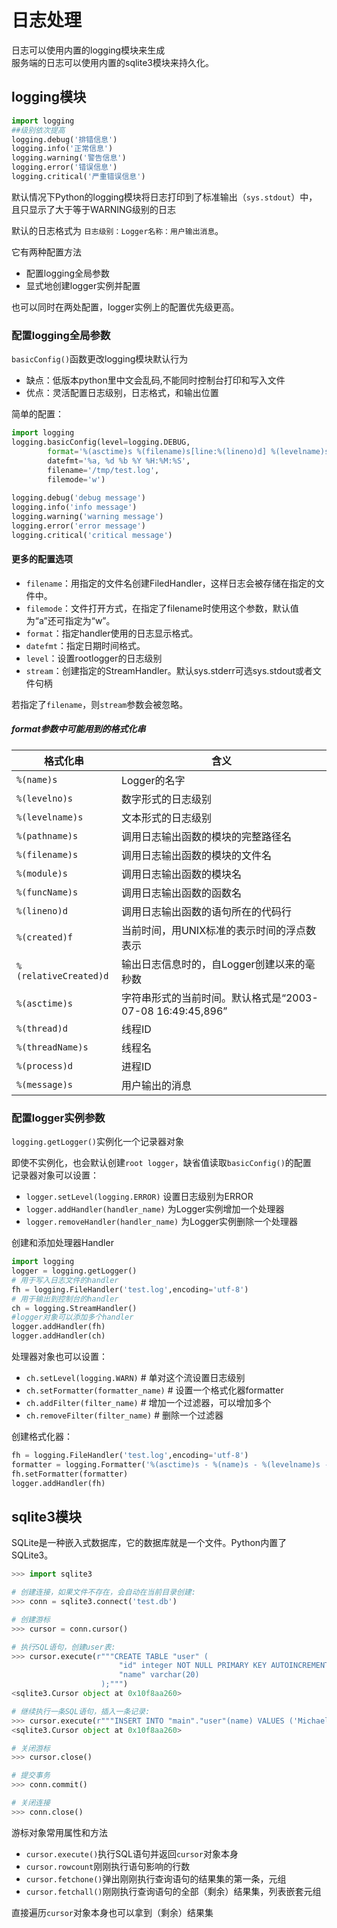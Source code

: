 # 日志处理

日志可以使用内置的logging模块来生成    
服务端的日志可以使用内置的sqlite3模块来持久化。



## logging模块

```python
import logging
##级别依次提高
logging.debug('排错信息')
logging.info('正常信息')
logging.warning('警告信息')
logging.error('错误信息')
logging.critical('严重错误信息')
```

默认情况下Python的logging模块将日志打印到了标准输出（`sys.stdout`）中，    
且只显示了大于等于WARNING级别的日志

默认的日志格式为    `日志级别：Logger名称：用户输出消息`。



它有两种配置方法

- 配置logging全局参数
- 显式地创建logger实例并配置

也可以同时在两处配置，logger实例上的配置优先级更高。



### 配置logging全局参数

`basicConfig()`函数更改logging模块默认行为

- 缺点：低版本python里中文会乱码,不能同时控制台打印和写入文件
- 优点：灵活配置日志级别，日志格式，和输出位置

简单的配置：


```python
import logging  
logging.basicConfig(level=logging.DEBUG,
        format='%(asctime)s %(filename)s[line:%(lineno)d] %(levelname)s %(message)s',  
        datefmt='%a, %d %b %Y %H:%M:%S',  
        filename='/tmp/test.log',  
        filemode='w')  
  
logging.debug('debug message')  
logging.info('info message')  
logging.warning('warning message')  
logging.error('error message')  
logging.critical('critical message')
```

#### 更多的配置选项

- `filename`：用指定的文件名创建FiledHandler，这样日志会被存储在指定的文件中。
- `filemode`：文件打开方式，在指定了filename时使用这个参数，默认值为“a”还可指定为“w”。
- `format`：指定handler使用的日志显示格式。
- `datefmt`：指定日期时间格式。
- `level`：设置rootlogger的日志级别
- `stream`：创建指定的StreamHandler。默认sys.stderr可选sys.stdout或者文件句柄

若指定了`filename`，则`stream`参数会被忽略。

##### format参数中可能用到的格式化串

| 格式化串              | 含义                                                      |
| --------------------- | --------------------------------------------------------- |
| `%(name)s`            | Logger的名字                                              |
| `%(levelno)s`         | 数字形式的日志级别                                        |
| `%(levelname)s`       | 文本形式的日志级别                                        |
| `%(pathname)s`        | 调用日志输出函数的模块的完整路径名                        |
| `%(filename)s`        | 调用日志输出函数的模块的文件名                            |
| `%(module)s`          | 调用日志输出函数的模块名                                  |
| `%(funcName)s`        | 调用日志输出函数的函数名                                  |
| `%(lineno)d`          | 调用日志输出函数的语句所在的代码行                        |
| `%(created)f`         | 当前时间，用UNIX标准的表示时间的浮点数表示                |
| `%(relativeCreated)d` | 输出日志信息时的，自Logger创建以来的毫秒数                |
| `%(asctime)s`         | 字符串形式的当前时间。默认格式是“2003-07-08 16:49:45,896” |
| `%(thread)d`          | 线程ID                                                    |
| `%(threadName)s`      | 线程名                                                    |
| `%(process)d`         | 进程ID                                                    |
| `%(message)s`         | 用户输出的消息                                            |



### 配置logger实例参数

`logging.getLogger()`实例化一个记录器对象

即使不实例化，也会默认创建`root logger`，缺省值读取`basicConfig()`的配置    
记录器对象可以设置：

- `logger.setLevel(logging.ERROR)`  设置日志级别为ERROR
- `logger.addHandler(handler_name)`  为Logger实例增加一个处理器
- `logger.removeHandler(handler_name)` 为Logger实例删除一个处理器

创建和添加处理器Handler

```python
import logging
logger = logging.getLogger()
# 用于写入日志文件的handler
fh = logging.FileHandler('test.log',encoding='utf-8') 
# 用于输出到控制台的handler
ch = logging.StreamHandler()
#logger对象可以添加多个handler
logger.addHandler(fh)
logger.addHandler(ch)
```

处理器对象也可以设置：

- `ch.setLevel(logging.WARN)`  # 单对这个流设置日志级别
- `ch.setFormatter(formatter_name)` # 设置一个格式化器formatter
- `ch.addFilter(filter_name)`  # 增加一个过滤器，可以增加多个
- `ch.removeFilter(filter_name)`  # 删除一个过滤器

创建格式化器：

```python
fh = logging.FileHandler('test.log',encoding='utf-8') 
formatter = logging.Formatter('%(asctime)s - %(name)s - %(levelname)s - %(message)s')
fh.setFormatter(formatter) 
logger.addHandler(fh)
```





## sqlite3模块

SQLite是一种嵌入式数据库，它的数据库就是一个文件。Python内置了SQLite3。

```python
>>> import sqlite3

# 创建连接，如果文件不存在，会自动在当前目录创建:
>>> conn = sqlite3.connect('test.db')

# 创建游标
>>> cursor = conn.cursor()

# 执行SQL语句，创建user表:
>>> cursor.execute(r"""CREATE TABLE "user" (
						"id" integer NOT NULL PRIMARY KEY AUTOINCREMENT,
                    	"name" varchar(20)
                    );""")
<sqlite3.Cursor object at 0x10f8aa260>

# 继续执行一条SQL语句，插入一条记录:
>>> cursor.execute(r"""INSERT INTO "main"."user"(name) VALUES ('Michael');""")
<sqlite3.Cursor object at 0x10f8aa260>

# 关闭游标
>>> cursor.close()

# 提交事务
>>> conn.commit()

# 关闭连接
>>> conn.close()
```

游标对象常用属性和方法

- `cursor.execute()`执行SQL语句并返回`cursor`对象本身
- `cursor.rowcount`刚刚执行语句影响的行数
- `cursor.fetchone()`弹出刚刚执行查询语句的结果集的第一条，元组
- `cursor.fetchall()`刚刚执行查询语句的全部（剩余）结果集，列表嵌套元组

直接遍历`cursor`对象本身也可以拿到（剩余）结果集

